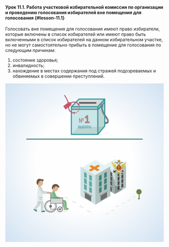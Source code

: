 #### Урок 11.1. Работа участковой избирательной комиссии по организации и проведению голосования избирателей вне помещения для голосования {#lesson-11.1}

Голосовать вне помещения для голосования имеют право избиратели, которые включены в список избирателей или имеют право быть включенными в список избирателей на данном избирательном участке, но не могут самостоятельно прибыть в помещение для голосования по следующим причинам:

1. состояние здоровья; 
2. инвалидность; 
3. нахождение в местах содержания под стражей подозреваемых и обвиняемых в совершении преступлений. 

![Рисунок 11.1.1. Голосовать вне помещения для голосования имеют право избиратели по состоянию здоровья, инвалидности либо если содержатся под стражей. ](./4.11.1.1.svg)
